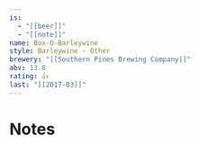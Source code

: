 ```yaml
---
is:
  - "[[beer]]"
  - "[[note]]"
name: Box-O-Barleywine
style: Barleywine - Other
brewery: "[[Southern Pines Brewing Company]]"
abv: 13.8
rating: 👍
last: "[[2017-03]]"
---
```

# Notes

